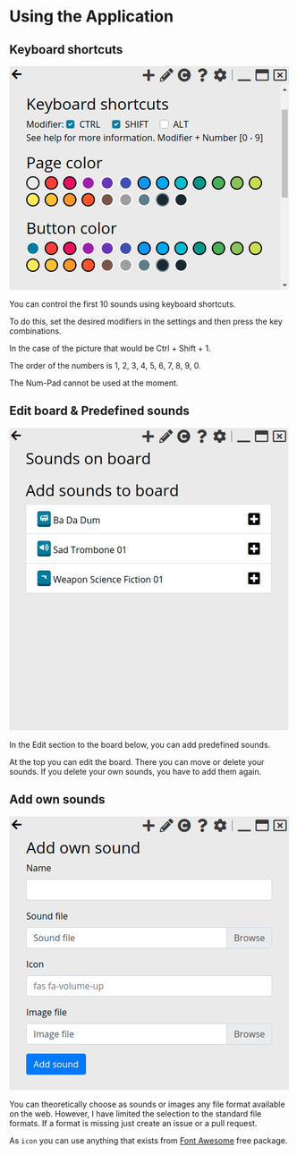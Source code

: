 # Using the Application

## Keyboard shortcuts

![Keyboard shortcuts](../assets/images/screenshots/keyboard-shortcuts.png)

You can control the first 10 sounds using keyboard shortcuts.

To do this, set the desired modifiers in the settings and then press the key combinations.

In the case of the picture that would be Ctrl + Shift + 1.

The order of the numbers is 1, 2, 3, 4, 5, 6, 7, 8, 9, 0.

The Num-Pad cannot be used at the moment.

## Edit board & Predefined sounds

![Add own sounds](../assets/images/screenshots/predefined-sounds.gif)

In the Edit section to the board below, you can add predefined sounds.

At the top you can edit the board. There you can move or delete your sounds. If you delete your own sounds, you have to add them again.

## Add own sounds

![Add own sounds](../assets/images/screenshots/add-own-sounds.png)

You can theoretically choose as sounds or images any file format available on the web.
However, I have limited the selection to the standard file formats.
If a format is missing just create an issue or a pull request.

As `icon` you can use anything that exists from [Font Awesome](https://fontawesome.com/) free package.
